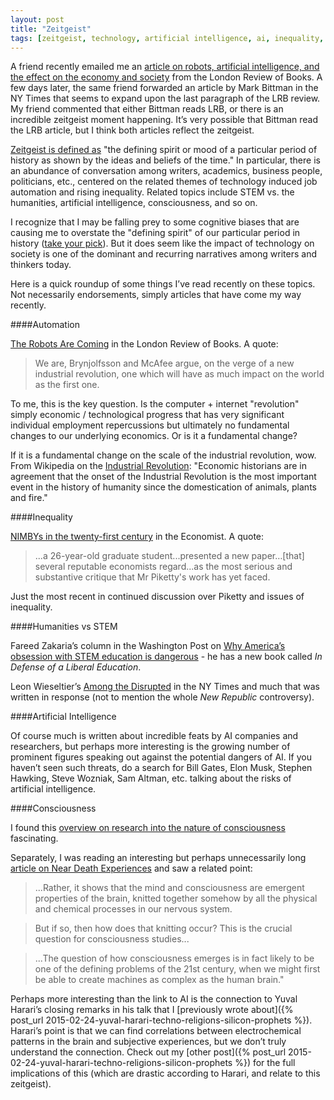 ```yaml
---
layout: post
title: "Zeitgeist"
tags: [zeitgeist, technology, artificial intelligence, ai, inequality, thomas piketty, piketty, leon wieseltier, consciousness, yuval harari, stem, humanities, education, fareed zakaria, economics, robots]
---
```

A friend recently emailed me an [article on robots, artificial intelligence, and the effect on the economy and society](http://www.lrb.co.uk/v37/n05/john-lanchester/the-robots-are-coming) from the London Review of Books. A few days later, the same friend forwarded an article by Mark Bittman in the NY Times that seems to expand upon the last paragraph of the LRB review. My friend commented that either Bittman reads LRB, or there is an incredible zeitgeist moment happening. It’s very possible that Bittman read the LRB article, but I think both articles reflect the zeitgeist.

[Zeitgeist is defined as](https://www.google.com/search?q=define%20zeitgeist) "the defining spirit or mood of a particular period of history as shown by the ideas and beliefs of the time." In particular, there is an abundance of conversation among writers, academics, business people, politicians, etc., centered on the related themes of technology induced job automation and rising inequality. Related topics include STEM vs. the humanities, artificial intelligence, consciousness, and so on. 

I recognize that I may be falling prey to some cognitive biases that are causing me to overstate the "defining spirit" of our particular period in history ([take your pick](http://en.wikipedia.org/wiki/List_of_cognitive_biases)). But it does seem like the impact of technology on society is one of the dominant and recurring narratives among writers and thinkers today. 

Here is a quick roundup of some things I’ve read recently on these topics. Not necessarily endorsements, simply articles that have come my way recently.

####Automation

[The Robots Are Coming](http://www.lrb.co.uk/v37/n05/john-lanchester/the-robots-are-coming) in the London Review of Books. A quote:

>We are, Brynjolfsson and McAfee argue, on the verge of a new industrial revolution, one which will have as much impact on the world as the first one.

To me, this is the key question. Is the computer + internet "revolution" simply economic / technological progress that has very significant individual employment repercussions but ultimately no fundamental changes to our underlying economics. Or is it a fundamental change?

If it is a fundamental change on the scale of the industrial revolution, wow. From Wikipedia on the [Industrial Revolution](http://en.wikipedia.org/wiki/Industrial_Revolution): "Economic historians are in agreement that the onset of the Industrial Revolution is the most important event in the history of humanity since the domestication of animals, plants and fire."

####Inequality

[NIMBYs in the twenty-first century](http://www.economist.com/blogs/freeexchange/2015/03/wealth-inequality) in the Economist. A quote:

>...a 26-year-old graduate student...presented a new paper…[that] several reputable economists regard...as the most serious and substantive critique that Mr Piketty's work has yet faced. 

Just the most recent in continued discussion over Piketty and issues of inequality.

####Humanities vs STEM

Fareed Zakaria’s column in the Washington Post on [Why America’s obsession with STEM education is dangerous](http://www.washingtonpost.com/opinions/why-stem-wont-make-us-successful/2015/03/26/5f4604f2-d2a5-11e4-ab77-9646eea6a4c7_story.html) - he has a new book called *In Defense of a Liberal Education*.

Leon Wieseltier’s [Among the Disrupted](http://www.nytimes.com/2015/01/18/books/review/among-the-disrupted.html) in the NY Times and much that was written in response (not to mention the whole *New Republic* controversy).

####Artificial Intelligence 

Of course much is written about incredible feats by AI companies and researchers, but perhaps more interesting is the growing number of prominent figures speaking out against the potential dangers of AI. If you haven’t seen such threats, do a search for Bill Gates, Elon Musk, Stephen Hawking, Steve Wozniak, Sam Altman, etc. talking about the risks of artificial intelligence.

####Consciousness

I found this [overview on research into the nature of consciousness](http://www.theguardian.com/science/2015/jan/21/-sp-why-cant-worlds-greatest-minds-solve-mystery-consciousness) fascinating. 

Separately, I was reading an interesting but perhaps unnecessarily long [article on Near Death Experiences](http://www.theatlantic.com/features/archive/2015/03/the-science-of-near-death-experiences/386231/?single_page=true) and saw a related point:

>...Rather, it shows that the mind and consciousness are emergent properties of the brain, knitted together somehow by all the physical and chemical processes in our nervous system.

>But if so, then how does that knitting occur? This is the crucial question for consciousness studies...

>...The question of how consciousness emerges is in fact likely to be one of the defining problems of the 21st century, when we might first be able to create machines as complex as the human brain."

Perhaps more interesting than the link to AI is the connection to Yuval Harari’s closing remarks in his talk that I [previously wrote about]({% post_url 2015-02-24-yuval-harari-techno-religions-silicon-prophets %}). Harari’s point is that we can find correlations between electrochemical patterns in the brain and subjective experiences, but we don’t truly understand the connection. Check out my [other post]({% post_url 2015-02-24-yuval-harari-techno-religions-silicon-prophets %}) for the full implications of this (which are drastic according to Harari, and relate to this zeitgeist).